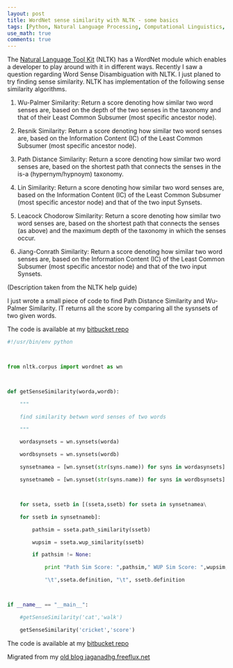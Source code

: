 ```yaml
---
layout: post
title: WordNet sense similarity with NLTK - some basics 
tags: [Python, Natural Language Processing, Computational Linguistics, NLTK,AI]
use_math: true
comments: true
---
```


The [Natural Language Tool Kit](nltk.org) (NLTK) has a WordNet module which enables a developer to play around with it in different ways. Recently I saw a question regarding Word Sense Disambiguation with NLTK. I just planed to try finding sense similarity. NLTK has implementation of the following sense similarity algorithms. 

1) Wu-Palmer Similarity:
Return a score denoting how similar two word senses are, based on the depth of the two senses in the taxonomy and that of their Least Common Subsumer (most specific ancestor node).
2) Resnik Similarity:
Return a score denoting how similar two word senses are, based on the Information Content (IC) of the Least Common Subsumer (most specific ancestor node).

3) Path Distance Similarity:
Return a score denoting how similar two word senses are, based on the shortest path that connects the senses in the is-a (hypernym/hypnoym) taxonomy.
4) Lin Similarity:
Return a score denoting how similar two word senses are, based on the Information Content (IC) of the Least Common Subsumer (most specific ancestor node) and that of the two input Synsets.
5) Leacock Chodorow Similarity:
Return a score denoting how similar two word senses are, based on the shortest path that connects the senses (as above) and the maximum depth of the taxonomy in which the senses occur.
6) Jiang-Conrath Similarity:
Return a score denoting how similar two word senses are, based on the Information Content (IC) of the Least Common Subsumer (most specific ancestor node) and that of the two input Synsets.

(Description taken from the NLTK help guide)

I just wrote a small piece of code to find Path Distance Similarity and Wu-Palmer Similarity. IT returns all the score by comparing all the sysnsets of two given words.

The code is available at my [bitbucket repo](http://bitbucket.org/jaganadhg/blog/src/d4f9b6091a9b/wnsim/wn-similar.py)

```python
#!/usr/bin/env python



from nltk.corpus import wordnet as wn



def getSenseSimilarity(worda,wordb):

	"""

	find similarity betwwn word senses of two words

	"""

	wordasynsets = wn.synsets(worda)

	wordbsynsets = wn.synsets(wordb)

	synsetnamea = [wn.synset(str(syns.name)) for syns in wordasynsets]

	synsetnameb = [wn.synset(str(syns.name)) for syns in wordbsynsets]



	for sseta, ssetb in [(sseta,ssetb) for sseta in synsetnamea\

	for ssetb in synsetnameb]:

		pathsim = sseta.path_similarity(ssetb)

		wupsim = sseta.wup_similarity(ssetb)

		if pathsim != None:

			print "Path Sim Score: ",pathsim," WUP Sim Score: ",wupsim,\

			"\t",sseta.definition, "\t", ssetb.definition



if __name__ == "__main__":

	#getSenseSimilarity('cat','walk')

	getSenseSimilarity('cricket','score')

```

The code is available at my [bitbucket repo](http://bitbucket.org/jaganadhg/blog/src/d4f9b6091a9b/wnsim/wn-similar.py)



Migrated from my [old blog jaganadhg.freeflux.net](https://web.archive.org/web/20160323193721/http://jaganadhg.freeflux.net/blog)
